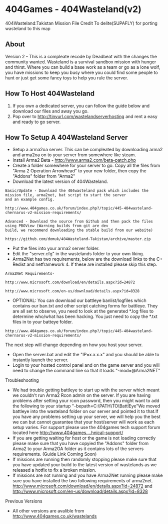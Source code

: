 404Games - 404Wasteland(v2)
=============

404Wasteland:Takistan Mission File
Credit To delite(SUPAFLY) for porting wasteland to this map

About
-----

Version 2 - This is a compleate recode by Deadbeat with the changes the community wanted.
Wasteland is a survival sandbox mission with hunger and thirst. Where you can build a base work as a team or go as a lone wolf, you have missions to keep you busy where you could find some people to hunt or just get some fancy toys to help you rule the server.

How To Host 404Wasteland
----------------------

1. If you own a dedicated server, you can follow the guide below and download our files and away you go.
2. Pop over to http://tinyurl.com/wastelandserverhosting and rent a easy and ready to go server.

How To Setup A 404Wasteland Server
----------------------

* Setup a arma2oa server. This can be compleated by downloading arma2 and arma2oa on to your server from somewhere like steam.
* Install Arma2 Beta - http://www.arma2.com/beta-patch.php
* Create a folder somewhere for your server to go. Copy all the files from "Arma 2 Operation Arrowhead" to your new folder, then copy the "Addons" folder from "Arma2"
* Download the latest version of 404Wasteland.

```
Basic/Update - Download the 404wasteland pack which includes the mission file, arma2net, bat script to start the server
and an example config.

http://www.404games.co.uk/forum/index.php?/topic/445-404wasteland-chernarus-v2-mission-requirements/
```

```
Advanced - Download the source from Github and then pack the files using PBOView (Warning builds from git are dev
build, we recommend downloading the stable build from our website)

https://github.com/domuk/404Wasteland-Takistan/archive/master.zip
```

* Put the files into your arma2 server folder.
* Edit the "server.cfg" in the wastelands folder to your own liking.
* Arma2Net has two requirements, below are the download links to the C+ Redist and netframework 4. If these are installed please skip this step.

```
Arma2Net Requirements- 

http://www.microsoft.com/download/en/details.aspx?id=24872 

http://www.microsoft.com/en-us/download/details.aspx?id=8328
```

* OPTIONAL: You can download our battleye banlist/logfiles which contains our ban.txt and other script catching forms for battleye. They are all set to observe, you need to look at the generated *.log files to determine who/what has been hacking. You just need to copy the *.txt files in to your batteye folder. 

```
http://www.404games.co.uk/forum/index.php?/topic/445-404wasteland-chernarus-v2-mission-requirements/
```

The next step will change depending on how you host your server.

* Open the server.bat and edit the "IP=x.x.x.x" and you should be able to instantly launch the server.
* Login to your hosted control panel and on the game server and you will need to change the command line so that it loads "-mod=@Arma2NET"

Troubleshooting

* We had trouble getting battleye to start up with the server which meant we couldn't run Arma2 Rcon admin on the server. If you are having problems after setting your rcon password, then you might want to add the following to your startup "-bepath=C:\PATH\TO\BattlEye"We moved battleye into the wasteland folder on our server and pointed it to that.If you have any problems setting up your server, we will help you the best we can but cannot guarantee that your host/server will work as each setup varies. For support please use the 404games tech support forum located here http://www.404games....hnical-support/
* If you are getting waiting for host or the game is not loading correctly please make sure that you have copyied the "Addons" folder from Arma2 to your Arma2OA folder as it contains lots of the servers requirements. (Guide Link Coming Soon)
* If missions are running then randomly stopping please make sure that you have updated your build to the latest version of wastelands as we released a hotfix to fix a broken mission.
* If missions are not running and you have Arma2Net running please make sure you have installed the two following requirements of arma2net. http://www.microsoft.com/download/en/details.aspx?id=24872 and http://www.microsoft.com/en-us/download/details.aspx?id=8328

Previous Versions

* All other versions are avalible from http://www.404games.co.uk/wastelands
